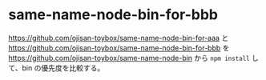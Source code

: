 # same-name-node-bin-for-bbb

https://github.com/ojisan-toybox/same-name-node-bin-for-aaa と https://github.com/ojisan-toybox/same-name-node-bin-for-bbb を https://github.com/ojisan-toybox/same-name-node-bin から `npm install` して、bin の優先度を比較する。
